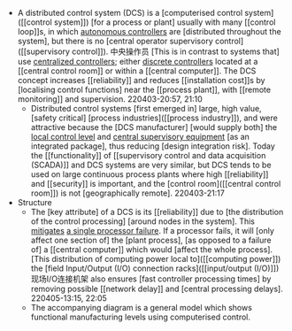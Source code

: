 - A distributed control system (DCS) is a [computerised control system]([[control system]]) [for a process or plant] usually with many [[control loop]]s, in which [autonomous controllers](((b5n_4wCn8))) are [distributed throughout the system], but there is no [central operator supervisory control]([[supervisory control]]). 中央操作员 [This is in contrast to systems that] use [centralized controllers](((lYwxlTOnQ))); either [discrete controllers](((hUjKMBTVR))) located at a [[central control room]] or within a [[central computer]]. The DCS concept increases [[reliability]] and reduces [[installation cost]]s by [localising control functions] near the [[process plant]], with [[remote monitoring]] and supervision.
220403-20:57, 21:10
    - Distributed control systems [first emerged in] large, high value, [safety critical] [process industries]([[process industry]]), and were attractive because the [DCS manufacturer] [would supply both] the [local control level](((HKv1q9AxM))) and [central supervisory equipment](((m_3pe-wXU))) [as an integrated package], thus reducing [design integration risk]. Today the [[functionality]] of [[supervisory control and data acquisition (SCADA)]] and DCS systems are very similar, but DCS tends to be used on large continuous process plants where high [[reliability]] and [[security]] is important, and the [control room]([[central control room]]) is not [geographically remote].
220403-21:17
- Structure
    - The [key attribute] of a DCS is its [[reliability]] due to [the distribution of the control processing] [around nodes in the system]. This [mitigates](((cP_NawHwn))) [a single processor failure]([[processor]]). If a processor fails, it will [only affect one section of] the [plant process], [as opposed to a failure of] a [[central computer]] which would [affect the whole process]. [This distribution of computing power local to]([[computing power]]) the [field Input/Output (I/O) connection racks]([[input/output (I/O)]]) 现场I/O连接机架 also ensures [fast controller processing times] by removing possible [[network delay]] and [central processing delays].
220405-13:15, 22:05
    - The accompanying diagram is a general model which shows functional manufacturing levels using computerised control.

